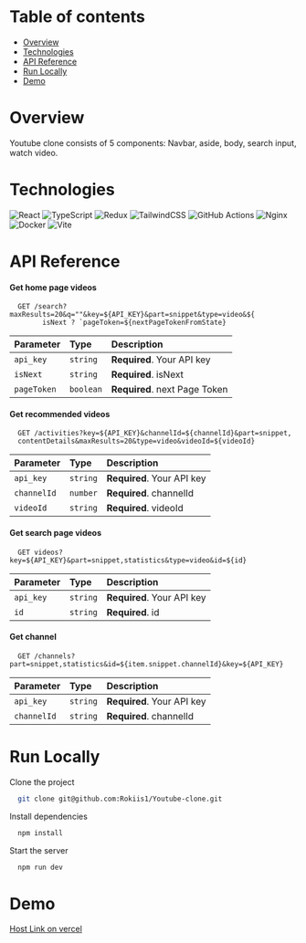 
# Table of contents

- [Overview](#overview)
- [Technologies](#technologies)
- [API Reference](#api-reference)
- [Run Locally](#run-locally)
- [Demo](#demo)

# Overview

Youtube clone consists of 5 components: Navbar, aside, body, search input, watch video.

# Technologies

![React](https://img.shields.io/badge/react-%2320232a.svg?style=for-the-badge&logo=react&logoColor=%2361DAFB) 
![TypeScript](https://img.shields.io/badge/typescript-%23007ACC.svg?style=for-the-badge&logo=typescript&logoColor=white)
![Redux](https://img.shields.io/badge/redux-%23593d88.svg?style=for-the-badge&logo=redux&logoColor=white)
![TailwindCSS](https://img.shields.io/badge/tailwindcss-%2338B2AC.svg?style=for-the-badge&logo=tailwind-css&logoColor=white)
![GitHub Actions](https://img.shields.io/badge/github%20actions-%232671E5.svg?style=for-the-badge&logo=githubactions&logoColor=white)
![Nginx](https://img.shields.io/badge/nginx-%23009639.svg?style=for-the-badge&logo=nginx&logoColor=white)
![Docker](https://img.shields.io/badge/docker-%230db7ed.svg?style=for-the-badge&logo=docker&logoColor=white)
![Vite](https://img.shields.io/badge/vite-%23646CFF.svg?style=for-the-badge&logo=vite&logoColor=white)

# API Reference

#### Get home page videos

```http
  GET /search?maxResults=20&q=""&key=${API_KEY}&part=snippet&type=video&${
        isNext ? `pageToken=${nextPageTokenFromState}
```

| Parameter | Type     | Description                |
| :-------- | :------- | :------------------------- |
| `api_key` | `string` | **Required**. Your API key |
| `isNext`  | `string` | **Required**. isNext  |
| `pageToken` | `boolean`| **Required**. next Page Token |

#### Get recommended videos 

```http
  GET /activities?key=${API_KEY}&channelId=${channelId}&part=snippet,
  contentDetails&maxResults=20&type=video&videoId=${videoId}
```

| Parameter | Type     | Description                       |
| :-------- | :------- | :-------------------------------- |
| `api_key` | `string` | **Required**. Your API key |
| `channelId`| `number`| **Required**. channelId |
| `videoId`| `string`  | **Required**. videoId |

#### Get search page videos

```http
  GET videos?key=${API_KEY}&part=snippet,statistics&type=video&id=${id}
```

| Parameter | Type     | Description                |
| :-------- | :------- | :------------------------- |
| `api_key` | `string` | **Required**. Your API key |
| `id`| `string`| **Required**. id |

#### Get channel

```http
  GET /channels?part=snippet,statistics&id=${item.snippet.channelId}&key=${API_KEY}
```

| Parameter | Type     | Description                |
| :-------- | :------- | :------------------------- |
| `api_key` | `string` | **Required**. Your API key |
| `channelId`| `string`| **Required**. channelId |

# Run Locally

Clone the project

```bash
  git clone git@github.com:Rokiis1/Youtube-clone.git
```

Install dependencies

```bash
  npm install
```

Start the server

```bash
  npm run dev
```

# Demo

[Host Link on vercel](https://youtube-clone-rokiis1.vercel.app/)

